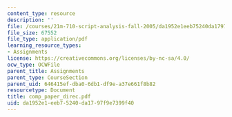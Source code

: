 ```yaml
---
content_type: resource
description: ''
file: /courses/21m-710-script-analysis-fall-2005/da1952e1eeb75240da1797f9e7399f40_comp_paper_direc.pdf
file_size: 67552
file_type: application/pdf
learning_resource_types:
- Assignments
license: https://creativecommons.org/licenses/by-nc-sa/4.0/
ocw_type: OCWFile
parent_title: Assignments
parent_type: CourseSection
parent_uid: 646415ef-dba0-6db1-df9e-a37e661f8b82
resourcetype: Document
title: comp_paper_direc.pdf
uid: da1952e1-eeb7-5240-da17-97f9e7399f40
---
```


